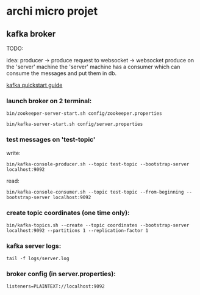 # archi micro projet

## kafka broker
TODO:

idea: 
producer -> produce request to websocket -> websocket produce on the 'server' machine
the 'server' machine has a consumer which can consume the messages and put them 
in db.

[kafka quickstart guide](https://kafka.apache.org/quickstart)

### launch broker on 2 terminal:
    
    bin/zookeeper-server-start.sh config/zookeeper.properties
    
    bin/kafka-server-start.sh config/server.properties

### test messages on 'test-topic'

write: 

    bin/kafka-console-producer.sh --topic test-topic --bootstrap-server localhost:9092

read: 

    bin/kafka-console-consumer.sh --topic test-topic --from-beginning --bootstrap-server localhost:9092

### create topic coordinates (one time only):

    bin/kafka-topics.sh --create --topic coordinates --bootstrap-server localhost:9092 --partitions 1 --replication-factor 1

### kafka server logs:
    
    tail -f logs/server.log

### broker config (in server.properties):

    listeners=PLAINTEXT://localhost:9092
